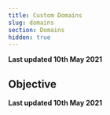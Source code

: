 ```yaml
---
title: Custom Domains
slug: domains
section: Domains
hidden: true
---
```


**Last updated 10th May 2021**



## Objective  

**Last updated 10th May 2021**

